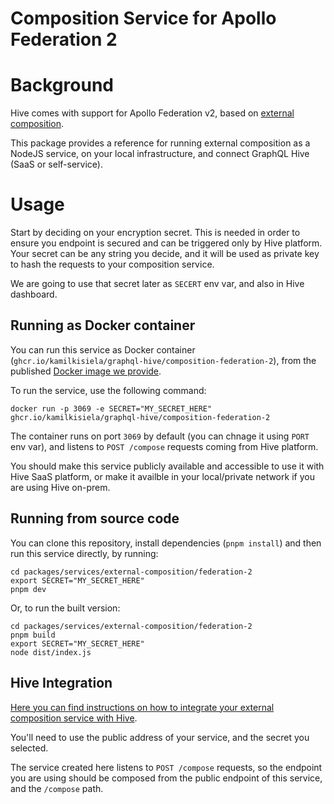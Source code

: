 # Composition Service for Apollo Federation 2

# Background

Hive comes with support for Apollo Federation v2, based on
[external composition](https://docs.graphql-hive.com/features/external-schema-composition).

This package provides a reference for running external composition as a NodeJS service, on your
local infrastructure, and connect GraphQL Hive (SaaS or self-service).

# Usage

Start by deciding on your encryption secret. This is needed in order to ensure you endpoint is
secured and can be triggered only by Hive platform. Your secret can be any string you decide, and it
will be used as private key to hash the requests to your composition service.

We are going to use that secret later as `SECERT` env var, and also in Hive dashboard.

## Running as Docker container

You can run this service as Docker container
(`ghcr.io/kamilkisiela/graphql-hive/composition-federation-2`), from the published
[Docker image we provide](https://github.com/kamilkisiela/graphql-hive/pkgs/container/graphql-hive%2Fcomposition-federation-2).

To run the service, use the following command:

```
docker run -p 3069 -e SECRET="MY_SECRET_HERE" ghcr.io/kamilkisiela/graphql-hive/composition-federation-2
```

The container runs on port `3069` by default (you can chnage it using `PORT` env var), and listens
to `POST /compose` requests coming from Hive platform.

You should make this service publicly available and accessible to use it with Hive SaaS platform, or
make it availble in your local/private network if you are using Hive on-prem.

## Running from source code

You can clone this repository, install dependencies (`pnpm install`) and then run this service
directly, by running:

```
cd packages/services/external-composition/federation-2
export SECRET="MY_SECRET_HERE"
pnpm dev
```

Or, to run the built version:

```
cd packages/services/external-composition/federation-2
pnpm build
export SECRET="MY_SECRET_HERE"
node dist/index.js
```

## Hive Integration

[Here you can find instructions on how to integrate your external composition service with Hive](https://docs.graphql-hive.com/features/external-schema-composition#configuration).

You'll need to use the public address of your service, and the secret you selected.

The service created here listens to `POST /compose` requests, so the endpoint you are using should
be composed from the public endpoint of this service, and the `/compose` path.
